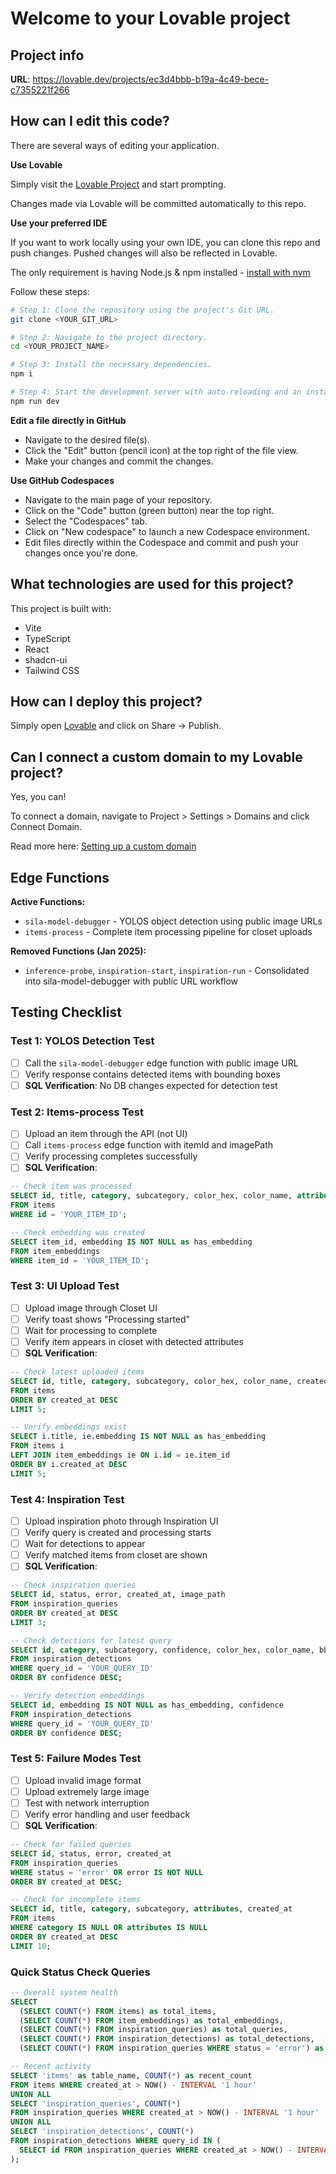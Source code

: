 # Welcome to your Lovable project

## Project info

**URL**: https://lovable.dev/projects/ec3d4bbb-b19a-4c49-bece-c7355221f266

## How can I edit this code?

There are several ways of editing your application.

**Use Lovable**

Simply visit the [Lovable Project](https://lovable.dev/projects/ec3d4bbb-b19a-4c49-bece-c7355221f266) and start prompting.

Changes made via Lovable will be committed automatically to this repo.

**Use your preferred IDE**

If you want to work locally using your own IDE, you can clone this repo and push changes. Pushed changes will also be reflected in Lovable.

The only requirement is having Node.js & npm installed - [install with nvm](https://github.com/nvm-sh/nvm#installing-and-updating)

Follow these steps:

```sh
# Step 1: Clone the repository using the project's Git URL.
git clone <YOUR_GIT_URL>

# Step 2: Navigate to the project directory.
cd <YOUR_PROJECT_NAME>

# Step 3: Install the necessary dependencies.
npm i

# Step 4: Start the development server with auto-reloading and an instant preview.
npm run dev
```

**Edit a file directly in GitHub**

- Navigate to the desired file(s).
- Click the "Edit" button (pencil icon) at the top right of the file view.
- Make your changes and commit the changes.

**Use GitHub Codespaces**

- Navigate to the main page of your repository.
- Click on the "Code" button (green button) near the top right.
- Select the "Codespaces" tab.
- Click on "New codespace" to launch a new Codespace environment.
- Edit files directly within the Codespace and commit and push your changes once you're done.

## What technologies are used for this project?

This project is built with:

- Vite
- TypeScript
- React
- shadcn-ui
- Tailwind CSS

## How can I deploy this project?

Simply open [Lovable](https://lovable.dev/projects/ec3d4bbb-b19a-4c49-bece-c7355221f266) and click on Share -> Publish.

## Can I connect a custom domain to my Lovable project?

Yes, you can!

To connect a domain, navigate to Project > Settings > Domains and click Connect Domain.

Read more here: [Setting up a custom domain](https://docs.lovable.dev/tips-tricks/custom-domain#step-by-step-guide)

## Edge Functions

**Active Functions:**
- `sila-model-debugger` - YOLOS object detection using public image URLs
- `items-process` - Complete item processing pipeline for closet uploads

**Removed Functions (Jan 2025):**
- `inference-probe`, `inspiration-start`, `inspiration-run` - Consolidated into sila-model-debugger with public URL workflow

## Testing Checklist

### Test 1: YOLOS Detection Test
- [ ] Call the `sila-model-debugger` edge function with public image URL
- [ ] Verify response contains detected items with bounding boxes
- [ ] **SQL Verification**: No DB changes expected for detection test

### Test 2: Items-process Test  
- [ ] Upload an item through the API (not UI)
- [ ] Call `items-process` edge function with itemId and imagePath
- [ ] Verify processing completes successfully
- [ ] **SQL Verification**:
```sql
-- Check item was processed
SELECT id, title, category, subcategory, color_hex, color_name, attributes, bbox 
FROM items 
WHERE id = 'YOUR_ITEM_ID';

-- Check embedding was created
SELECT item_id, embedding IS NOT NULL as has_embedding 
FROM item_embeddings 
WHERE item_id = 'YOUR_ITEM_ID';
```

### Test 3: UI Upload Test
- [ ] Upload image through Closet UI
- [ ] Verify toast shows "Processing started"
- [ ] Wait for processing to complete
- [ ] Verify item appears in closet with detected attributes
- [ ] **SQL Verification**:
```sql
-- Check latest uploaded items
SELECT id, title, category, subcategory, color_hex, color_name, created_at, attributes, bbox
FROM items 
ORDER BY created_at DESC 
LIMIT 5;

-- Verify embeddings exist
SELECT i.title, ie.embedding IS NOT NULL as has_embedding
FROM items i
LEFT JOIN item_embeddings ie ON i.id = ie.item_id
ORDER BY i.created_at DESC 
LIMIT 5;
```

### Test 4: Inspiration Test
- [ ] Upload inspiration photo through Inspiration UI  
- [ ] Verify query is created and processing starts
- [ ] Wait for detections to appear
- [ ] Verify matched items from closet are shown
- [ ] **SQL Verification**:
```sql
-- Check inspiration queries
SELECT id, status, error, created_at, image_path
FROM inspiration_queries 
ORDER BY created_at DESC 
LIMIT 3;

-- Check detections for latest query
SELECT id, category, subcategory, confidence, color_hex, color_name, bbox
FROM inspiration_detections 
WHERE query_id = 'YOUR_QUERY_ID'
ORDER BY confidence DESC;

-- Verify detection embeddings
SELECT id, embedding IS NOT NULL as has_embedding, confidence
FROM inspiration_detections 
WHERE query_id = 'YOUR_QUERY_ID'
ORDER BY confidence DESC;
```

### Test 5: Failure Modes Test
- [ ] Upload invalid image format
- [ ] Upload extremely large image  
- [ ] Test with network interruption
- [ ] Verify error handling and user feedback
- [ ] **SQL Verification**:
```sql
-- Check for failed queries
SELECT id, status, error, created_at
FROM inspiration_queries 
WHERE status = 'error' OR error IS NOT NULL
ORDER BY created_at DESC;

-- Check for incomplete items
SELECT id, title, category, subcategory, attributes, created_at
FROM items 
WHERE category IS NULL OR attributes IS NULL
ORDER BY created_at DESC 
LIMIT 10;
```

### Quick Status Check Queries
```sql
-- Overall system health
SELECT 
  (SELECT COUNT(*) FROM items) as total_items,
  (SELECT COUNT(*) FROM item_embeddings) as total_embeddings,
  (SELECT COUNT(*) FROM inspiration_queries) as total_queries,
  (SELECT COUNT(*) FROM inspiration_detections) as total_detections,
  (SELECT COUNT(*) FROM inspiration_queries WHERE status = 'error') as failed_queries;

-- Recent activity
SELECT 'items' as table_name, COUNT(*) as recent_count 
FROM items WHERE created_at > NOW() - INTERVAL '1 hour'
UNION ALL
SELECT 'inspiration_queries', COUNT(*) 
FROM inspiration_queries WHERE created_at > NOW() - INTERVAL '1 hour'
UNION ALL  
SELECT 'inspiration_detections', COUNT(*)
FROM inspiration_detections WHERE query_id IN (
  SELECT id FROM inspiration_queries WHERE created_at > NOW() - INTERVAL '1 hour'
);
```
